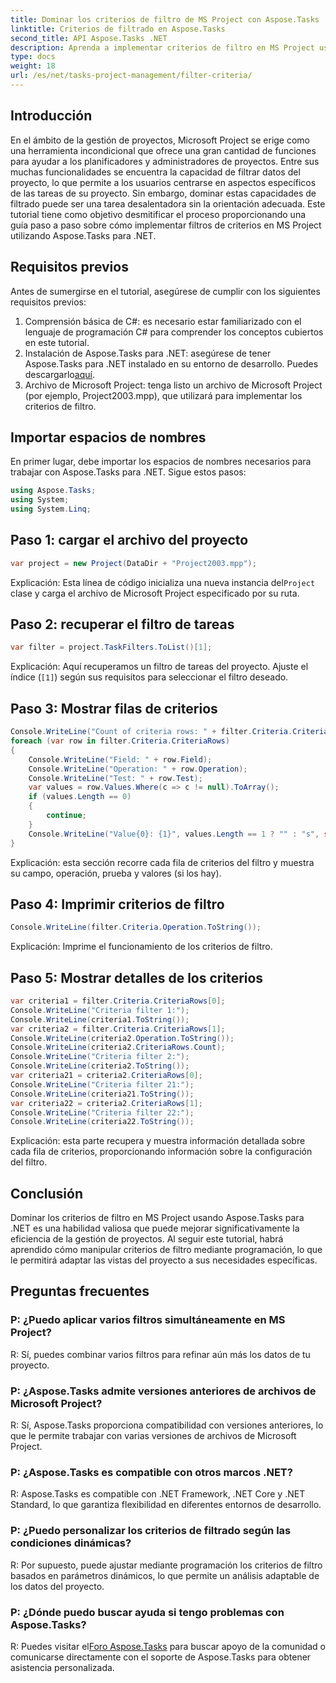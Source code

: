 ```yaml
---
title: Dominar los criterios de filtro de MS Project con Aspose.Tasks
linktitle: Criterios de filtrado en Aspose.Tasks
second_title: API Aspose.Tasks .NET
description: Aprenda a implementar criterios de filtro en MS Project usando Aspose.Tasks para .NET. Aumente la eficiencia de la gestión de proyectos con análisis de datos específicos.
type: docs
weight: 18
url: /es/net/tasks-project-management/filter-criteria/
---
```

## Introducción
En el ámbito de la gestión de proyectos, Microsoft Project se erige como una herramienta incondicional que ofrece una gran cantidad de funciones para ayudar a los planificadores y administradores de proyectos. Entre sus muchas funcionalidades se encuentra la capacidad de filtrar datos del proyecto, lo que permite a los usuarios centrarse en aspectos específicos de las tareas de su proyecto. Sin embargo, dominar estas capacidades de filtrado puede ser una tarea desalentadora sin la orientación adecuada. Este tutorial tiene como objetivo desmitificar el proceso proporcionando una guía paso a paso sobre cómo implementar filtros de criterios en MS Project utilizando Aspose.Tasks para .NET.
## Requisitos previos
Antes de sumergirse en el tutorial, asegúrese de cumplir con los siguientes requisitos previos:
1. Comprensión básica de C#: es necesario estar familiarizado con el lenguaje de programación C# para comprender los conceptos cubiertos en este tutorial.
2.  Instalación de Aspose.Tasks para .NET: asegúrese de tener Aspose.Tasks para .NET instalado en su entorno de desarrollo. Puedes descargarlo[aquí](https://releases.aspose.com/tasks/net/).
3. Archivo de Microsoft Project: tenga listo un archivo de Microsoft Project (por ejemplo, Project2003.mpp), que utilizará para implementar los criterios de filtro.

## Importar espacios de nombres
En primer lugar, debe importar los espacios de nombres necesarios para trabajar con Aspose.Tasks para .NET. Sigue estos pasos:

```csharp
using Aspose.Tasks;
using System;
using System.Linq;

```

## Paso 1: cargar el archivo del proyecto
```csharp
var project = new Project(DataDir + "Project2003.mpp");
```
 Explicación: Esta línea de código inicializa una nueva instancia del`Project` clase y carga el archivo de Microsoft Project especificado por su ruta.
## Paso 2: recuperar el filtro de tareas
```csharp
var filter = project.TaskFilters.ToList()[1];
```
Explicación: Aquí recuperamos un filtro de tareas del proyecto. Ajuste el índice (`[1]`) según sus requisitos para seleccionar el filtro deseado.
## Paso 3: Mostrar filas de criterios
```csharp
Console.WriteLine("Count of criteria rows: " + filter.Criteria.CriteriaRows.Count);
foreach (var row in filter.Criteria.CriteriaRows)
{
    Console.WriteLine("Field: " + row.Field);
    Console.WriteLine("Operation: " + row.Operation);
    Console.WriteLine("Test: " + row.Test);
    var values = row.Values.Where(c => c != null).ToArray();
    if (values.Length == 0)
    {
        continue;
    }
    Console.WriteLine("Value{0}: {1}", values.Length == 1 ? "" : "s", string.Join(", ", values));
}
```
Explicación: esta sección recorre cada fila de criterios del filtro y muestra su campo, operación, prueba y valores (si los hay).
## Paso 4: Imprimir criterios de filtro
```csharp
Console.WriteLine(filter.Criteria.Operation.ToString());
```
Explicación: Imprime el funcionamiento de los criterios de filtro.
## Paso 5: Mostrar detalles de los criterios
```csharp
var criteria1 = filter.Criteria.CriteriaRows[0];
Console.WriteLine("Criteria filter 1:");
Console.WriteLine(criteria1.ToString());
var criteria2 = filter.Criteria.CriteriaRows[1];
Console.WriteLine(criteria2.Operation.ToString());
Console.WriteLine(criteria2.CriteriaRows.Count);
Console.WriteLine("Criteria filter 2:");
Console.WriteLine(criteria2.ToString());
var criteria21 = criteria2.CriteriaRows[0];
Console.WriteLine("Criteria filter 21:");
Console.WriteLine(criteria21.ToString());
var criteria22 = criteria2.CriteriaRows[1];
Console.WriteLine("Criteria filter 22:");
Console.WriteLine(criteria22.ToString());
```
Explicación: esta parte recupera y muestra información detallada sobre cada fila de criterios, proporcionando información sobre la configuración del filtro.

## Conclusión
Dominar los criterios de filtro en MS Project usando Aspose.Tasks para .NET es una habilidad valiosa que puede mejorar significativamente la eficiencia de la gestión de proyectos. Al seguir este tutorial, habrá aprendido cómo manipular criterios de filtro mediante programación, lo que le permitirá adaptar las vistas del proyecto a sus necesidades específicas.
## Preguntas frecuentes
### P: ¿Puedo aplicar varios filtros simultáneamente en MS Project?
R: Sí, puedes combinar varios filtros para refinar aún más los datos de tu proyecto.
### P: ¿Aspose.Tasks admite versiones anteriores de archivos de Microsoft Project?
R: Sí, Aspose.Tasks proporciona compatibilidad con versiones anteriores, lo que le permite trabajar con varias versiones de archivos de Microsoft Project.
### P: ¿Aspose.Tasks es compatible con otros marcos .NET?
R: Aspose.Tasks es compatible con .NET Framework, .NET Core y .NET Standard, lo que garantiza flexibilidad en diferentes entornos de desarrollo.
### P: ¿Puedo personalizar los criterios de filtrado según las condiciones dinámicas?
R: Por supuesto, puede ajustar mediante programación los criterios de filtro basados en parámetros dinámicos, lo que permite un análisis adaptable de los datos del proyecto.
### P: ¿Dónde puedo buscar ayuda si tengo problemas con Aspose.Tasks?
 R: Puedes visitar el[Foro Aspose.Tasks](https://forum.aspose.com/c/tasks/15) para buscar apoyo de la comunidad o comunicarse directamente con el soporte de Aspose.Tasks para obtener asistencia personalizada.